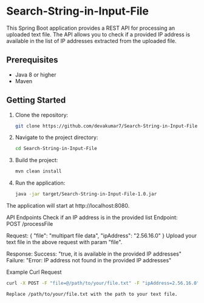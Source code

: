 # Search-String-in-Input-File

This Spring Boot application provides a REST API for processing an uploaded text file. The API allows you to check if a provided IP address is available in the list of IP addresses extracted from the uploaded file.
   
## Prerequisites

- Java 8 or higher
- Maven

## Getting Started

1. Clone the repository:

   ```bash
   git clone https://github.com/devakumar7/Search-String-in-Input-File.git
2. Navigate to the project directory:
   ```bash
   cd Search-String-in-Input-File

3. Build the project:
   ```bash
   mvn clean install
   
4. Run the application:
   ```bash
   java -jar target/Search-String-in-Input-File-1.0.jar

The application will start at http://localhost:8080.

API Endpoints
Check if an IP address is in the provided list
Endpoint:   
   POST /processFile

Request:
{
  "file": "multipart file data",
  "ipAddress": "2.56.16.0"
}
Upload your text file in the above request with param "file".

Response:
Success: "true, it is available in the provided IP addresses"
Failure: "Error: IP address not found in the provided IP addresses"

Example Curl Request
```bash
curl -X POST -F "file=@/path/to/your/file.txt" -F "ipAddress=2.56.16.0" http://localhost:8080/checkIpAddress

Replace /path/to/your/file.txt with the path to your text file.
